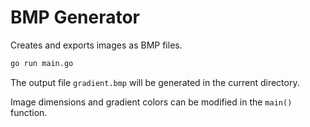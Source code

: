 # BMP Generator

Creates and exports images as BMP files.

```sh
go run main.go
```

The output file `gradient.bmp` will be generated in the current directory.

Image dimensions and gradient colors can be modified in the `main()` function.
